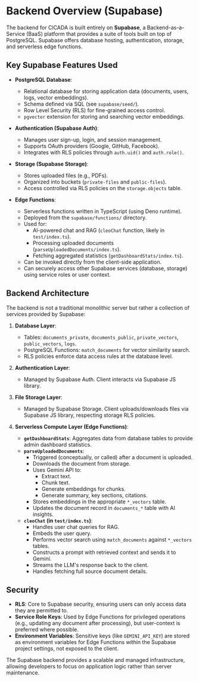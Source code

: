 # Backend Overview (Supabase)

The backend for CICADA is built entirely on **Supabase**, a Backend-as-a-Service (BaaS) platform that provides a suite of tools built on top of PostgreSQL. Supabase offers database hosting, authentication, storage, and serverless edge functions.

## Key Supabase Features Used

-   **PostgreSQL Database**:
    -   Relational database for storing application data (documents, users, logs, vector embeddings).
    -   Schema defined via SQL (see `supabase/seed/`).
    -   Row Level Security (RLS) for fine-grained access control.
    -   `pgvector` extension for storing and searching vector embeddings.

-   **Authentication (Supabase Auth)**:
    -   Manages user sign-up, login, and session management.
    -   Supports OAuth providers (Google, GitHub, Facebook).
    -   Integrates with RLS policies through `auth.uid()` and `auth.role()`.

-   **Storage (Supabase Storage)**:
    -   Stores uploaded files (e.g., PDFs).
    -   Organized into buckets (`private-files` and `public-files`).
    -   Access controlled via RLS policies on the `storage.objects` table.

-   **Edge Functions**:
    -   Serverless functions written in TypeScript (using Deno runtime).
    -   Deployed from the `supabase/functions/` directory.
    -   Used for:
        -   AI-powered chat and RAG (`cleoChat` function, likely in `test/index.ts`).
        -   Processing uploaded documents (`parseUploadedDocuments/index.ts`).
        -   Fetching aggregated statistics (`getDashboardStats/index.ts`).
    -   Can be invoked directly from the client-side application.
    -   Can securely access other Supabase services (database, storage) using service roles or user context.

## Backend Architecture

The backend is not a traditional monolithic server but rather a collection of services provided by Supabase:

1.  **Database Layer**:
    -   Tables: `documents_private`, `documents_public`, `private_vectors`, `public_vectors`, `logs`.
    -   PostgreSQL Functions: `match_documents` for vector similarity search.
    -   RLS policies enforce data access rules at the database level.

2.  **Authentication Layer**:
    -   Managed by Supabase Auth. Client interacts via Supabase JS library.

3.  **File Storage Layer**:
    -   Managed by Supabase Storage. Client uploads/downloads files via Supabase JS library, respecting storage RLS policies.

4.  **Serverless Compute Layer (Edge Functions)**:
    -   **`getDashboardStats`**: Aggregates data from database tables to provide admin dashboard statistics.
    -   **`parseUploadedDocuments`**:
        -   Triggered (conceptually, or called) after a document is uploaded.
        -   Downloads the document from storage.
        -   Uses Gemini API to:
            -   Extract text.
            -   Chunk text.
            -   Generate embeddings for chunks.
            -   Generate summary, key sections, citations.
        -   Stores embeddings in the appropriate `*_vectors` table.
        -   Updates the document record in `documents_*` table with AI insights.
    -   **`cleoChat` (in `test/index.ts`)**:
        -   Handles user chat queries for RAG.
        -   Embeds the user query.
        -   Performs vector search using `match_documents` against `*_vectors` tables.
        -   Constructs a prompt with retrieved context and sends it to Gemini.
        -   Streams the LLM's response back to the client.
        -   Handles fetching full source document details.

## Security

-   **RLS**: Core to Supabase security, ensuring users can only access data they are permitted to.
-   **Service Role Keys**: Used by Edge Functions for privileged operations (e.g., updating any document after processing), but user-context is preferred where possible.
-   **Environment Variables**: Sensitive keys (like `GEMINI_API_KEY`) are stored as environment variables for Edge Functions within the Supabase project settings, not exposed to the client.

The Supabase backend provides a scalable and managed infrastructure, allowing developers to focus on application logic rather than server maintenance.
